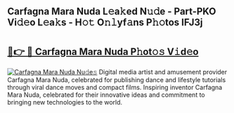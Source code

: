 ## Carfagna Mara Nuda L𝚎a𝚔ed N𝚞𝚍e - Part-PKO Vi𝚍𝚎o L𝚎a𝚔s - H𝚘𝚝 O𝚗𝚕yf𝚊ns P𝚑𝚘tos IFJ3j

# <h2><a href="http://kf71i8l.oniu.top/?m=Carfagna+Mara+Nuda">🔗👉 🔴 Carfagna Mara Nuda P𝚑ot𝚘𝚜 V𝚒d𝚎o</a></h2>

[![Carfagna Mara Nuda Nu𝚍e𝚜](https://i.imgur.com/0qMVB7G.gif)](http://kf71i8l.oniu.top/?m=Carfagna+Mara+Nuda)
Digital media artist and amusement provider Carfagna Mara Nuda, celebrated for publishing dance and lifestyle tutorials through viral dance moves and compact films. Inspiring inventor Carfagna Mara Nuda, celebrated for their innovative ideas and commitment to bringing new technologies to the world.  
